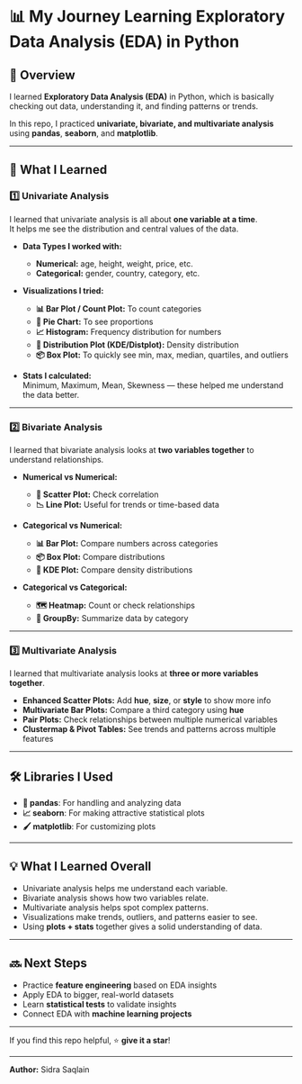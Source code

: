 # 📊 My Journey Learning Exploratory Data Analysis (EDA) in Python

## 🚀 Overview
I learned **Exploratory Data Analysis (EDA)** in Python, which is basically checking out data, understanding it, and finding patterns or trends.  

In this repo, I practiced **univariate, bivariate, and multivariate analysis** using **pandas**, **seaborn**, and **matplotlib**.

---

## 🧩 What I Learned

### 1️⃣ Univariate Analysis
I learned that univariate analysis is all about **one variable at a time**.  
It helps me see the distribution and central values of the data.  

- **Data Types I worked with:**
  - **Numerical:** age, height, weight, price, etc.  
  - **Categorical:** gender, country, category, etc.  

- **Visualizations I tried:**
  - **📊 Bar Plot / Count Plot:** To count categories  
  - **🥧 Pie Chart:** To see proportions  
  - **📈 Histogram:** Frequency distribution for numbers  
  - **🌊 Distribution Plot (KDE/Distplot):** Density distribution  
  - **📦 Box Plot:** To quickly see min, max, median, quartiles, and outliers  

- **Stats I calculated:**  
  Minimum, Maximum, Mean, Skewness — these helped me understand the data better.

---

### 2️⃣ Bivariate Analysis
I learned that bivariate analysis looks at **two variables together** to understand relationships.  

- **Numerical vs Numerical:**
  - **🔹 Scatter Plot:** Check correlation  
  - **📉 Line Plot:** Useful for trends or time-based data  

- **Categorical vs Numerical:**
  - **📊 Bar Plot:** Compare numbers across categories  
  - **📦 Box Plot:** Compare distributions  
  - **🌊 KDE Plot:** Compare density distributions  

- **Categorical vs Categorical:**
  - **🗺️ Heatmap:** Count or check relationships  
  - **📑 GroupBy:** Summarize data by category  

---

### 3️⃣ Multivariate Analysis
I learned that multivariate analysis looks at **three or more variables together**.  

- **Enhanced Scatter Plots:** Add **hue**, **size**, or **style** to show more info  
- **Multivariate Bar Plots:** Compare a third category using **hue**  
- **Pair Plots:** Check relationships between multiple numerical variables  
- **Clustermap & Pivot Tables:** See trends and patterns across multiple features  

---

## 🛠️ Libraries I Used
- **🐼 pandas**: For handling and analyzing data  
- **📈 seaborn**: For making attractive statistical plots  
- **🖌️ matplotlib**: For customizing plots  

---

## 💡 What I Learned Overall
- Univariate analysis helps me understand each variable.  
- Bivariate analysis shows how two variables relate.  
- Multivariate analysis helps spot complex patterns.  
- Visualizations make trends, outliers, and patterns easier to see.  
- Using **plots + stats** together gives a solid understanding of data.  

---

## 🔜 Next Steps
- Practice **feature engineering** based on EDA insights  
- Apply EDA to bigger, real-world datasets  
- Learn **statistical tests** to validate insights  
- Connect EDA with **machine learning projects**  

---

If you find this repo helpful, ⭐ **give it a star**!  

---

**Author:** Sidra Saqlain
